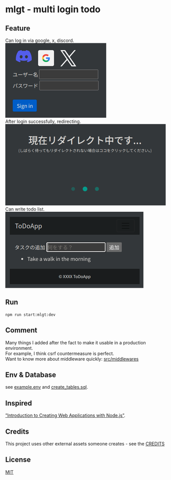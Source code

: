 # mlgt - multi login todo

## Feature

Can log in via google, x, discord.  
![alt text](https://github.com/bella2391/branding/blob/master/explain/learning/js_ts/login_form.png)  
After login successfully, redirecting.  
![alt text](https://github.com/bella2391/branding/blob/master/explain/learning/js_ts/redirect.png)  
Can write todo list.  
![alt text](https://github.com/bella2391/branding/blob/master/explain/learning/js_ts/todo.png)

## Run
```
npm run start:mlgt:dev
```

## Comment
Many things I added after the fact to make it usable in a production environment.  
For example, I think csrf countermeasure is perfect.  
Want to know more about middleware quickly: [src/middlewares](src/middlewares)

## Env & Database
see [example.env](example.env) and [create_tables.sql](create_tables.sql).

## Inspired
[”Introduction to Creating Web Applications with Node.js”](https://zenn.dev/wkb/books/node-tutorial).  

## Credits
This project uses other external assets someone creates - see the [CREDITS](CREDITS)

## License
[MIT](LICENSE)
